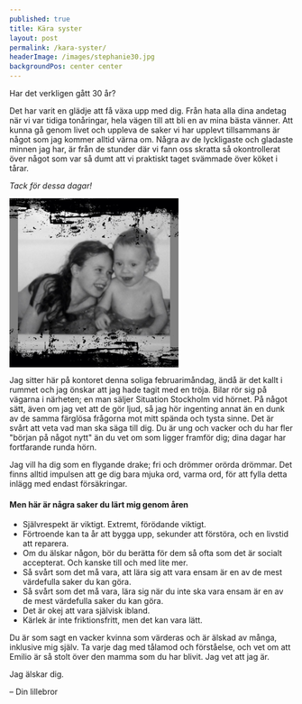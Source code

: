 ```yaml
---
published: true
title: Kära syster
layout: post
permalink: /kara-syster/
headerImage: /images/stephanie30.jpg
backgroundPos: center center
---
```


<p class="lead">Har det verkligen gått 30 år?</p>

Det har varit en glädje att få växa upp med dig. Från hata alla dina andetag när vi var tidiga tonåringar, hela vägen till att bli en av mina bästa vänner. Att kunna gå genom livet och uppleva de saker vi har upplevt tillsammans är något som jag kommer alltid värna om. Några av de lyckligaste och gladaste minnen jag har, är från de stunder där vi fann oss skratta så okontrollerat över något som var så dumt att vi praktiskt taget svämmade över köket i tårar.

*Tack för dessa dagar!*

<img src="/images/stephanie30_2.jpg" class="alignright syster" style="width: 300px; height: auto; display: block;">

Jag sitter här på kontoret denna soliga februarimåndag, ändå är det kallt i rummet och jag önskar att jag hade tagit med en tröja. Bilar rör sig på vägarna i närheten; en man säljer Situation Stockholm vid hörnet. På något sätt, även om jag vet att de gör ljud, så jag hör ingenting annat än en dunk av de samma färglösa frågorna mot mitt spända och tysta sinne. Det är svårt att veta vad man ska säga till dig. Du är ung och vacker och du har fler "början på något nytt" än du vet om som ligger framför dig; dina dagar har fortfarande runda hörn.

Jag vill ha dig som en flygande drake; fri och drömmer orörda drömmar. Det finns alltid impulsen att ge dig bara mjuka ord, varma ord, för att fylla detta inlägg med endast försäkringar.

#### Men här är några saker du lärt mig genom åren

* Självrespekt är viktigt. Extremt, förödande viktigt.
* Förtroende kan ta år att bygga upp, sekunder att förstöra, och en livstid att reparera.
* Om du älskar någon, bör du berätta för dem så ofta som det är socialt accepterat. Och kanske till och med lite mer.
* Så svårt som det må vara, att lära sig att vara ensam är en av de mest värdefulla saker du kan göra.
* Så svårt som det må vara, lära sig när du inte ska vara ensam är en av de mest värdefulla saker du kan göra.
* Det är okej att vara självisk ibland.
* Kärlek är inte friktionsfritt, men det kan vara lätt.

Du är som sagt en vacker kvinna som värderas och är älskad av många, inklusive mig själv. Ta varje dag med tålamod och förståelse, och vet om att Emilio är så stolt över den mamma som du har blivit. Jag vet att jag är.

Jag älskar dig.

– Din lillebror
